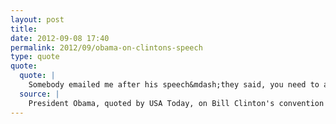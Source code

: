 ```yaml
---
layout: post
title: 
date: 2012-09-08 17:40
permalink: 2012/09/obama-on-clintons-speech
type: quote
quote: 
  quote: |
    Somebody emailed me after his speech&mdash;they said, you need to appoint him secretary of explaining stuff... That was pretty good. I like that... the secretary of explaining stuff.
  source: |
    President Obama, quoted by USA Today, on Bill Clinton's convention speech.
---
```

